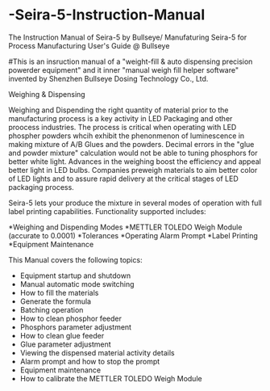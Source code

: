 # -Seira-5-Instruction-Manual

The Instruction Manual of Seira-5 by Bullseye/ Manufaturing Seira-5 for Process Manufacturing User's Guide @ Bullseye

#This is an insruction manual of a "weight-fill & auto dispensing precision powerder equipment" and it inner "manual weigh fill helper software" invented by Shenzhen Bullseye Dosing Technology Co., Ltd. 

Weighing & Dispensing 

Weighing and Dispending the right quantity of material prior to the manufacturing process is a key activity in LED Packaging and other proocess industries. The process is critical when operating with LED phospher powders whcih exhibit the phenonmenon of luminescence in making mixture of A/B Glues and the powders. Decimal errors in the "glue and powder mixture" calculation would not be able to tuning phosphors for better white light. Advances in the weighing boost the efficiency and appeal better light in LED bulbs. Companies preweigh materials to aim better color of LED lights and to assure rapid delivery at the critical stages of LED packaging process.

Seira-5 lets your produce the mixture in several modes of operation with full label printing capabilities. Functionality supported includes:

  *Weighing and Dispending Modes
  *METTLER TOLEDO Weigh Module (accurate to 0.0001)
  *Tolerances
  *Operating Alarm Prompt
  *Label Printing 
  *Equipment Maintenance
  
  This Manual covers the following topics:
  
 - Equipment startup and shutdown
 - Manual automatic mode switching
 - How to fill the materials
 - Generate the formula
 - Batching operation
 - How to clean phosphor feeder
 - Phosphors parameter adjustment
 - How to clean glue feeder
 - Glue parameter adjustment 
 - Viewing the dispensed material activity details
 - Alarm prompt and how to stop the prompt
 - Equipment maintenance
 - How to calibrate the METTLER TOLEDO Weigh Module
 
 
 
 
